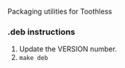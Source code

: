 Packaging utilities for Toothless

### .deb instructions
1. Update the VERSION number.
2. ```make deb```
